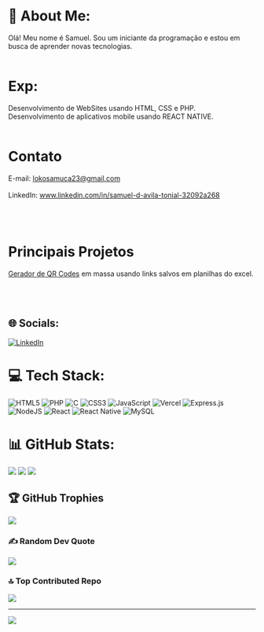 # 💫 About Me:
Olá! Meu nome é Samuel. Sou um iniciante da programação e estou em busca de aprender novas tecnologias.
<br><br>

# Exp:  
Desenvolvimento de WebSites usando HTML, CSS e PHP. 
<br> 
Desenvolvimento de aplicativos mobile usando REACT NATIVE. 
<br><br>

# Contato
E-mail: lokosamuca23@gmail.com  
<br>
LinkedIn: www.linkedin.com/in/samuel-d-avila-tonial-32092a268  
<br><br><br>

# Principais Projetos
[Gerador de QR Codes](https://github.com/SLUK06/Qrcode-Excel-Generator) em massa usando links salvos em planilhas do excel.
<br><br><br><br>

## 🌐 Socials:
[![LinkedIn](https://img.shields.io/badge/LinkedIn-%230077B5.svg?logo=linkedin&logoColor=white)](https://www.linkedin.com/in/samuel-d-avila-tonial-32092a268/)

# 💻 Tech Stack:
![HTML5](https://img.shields.io/badge/html5-%23E34F26.svg?style=for-the-badge&logo=html5&logoColor=white) ![PHP](https://img.shields.io/badge/php-%23777BB4.svg?style=for-the-badge&logo=php&logoColor=white) ![C](https://img.shields.io/badge/c-%2300599C.svg?style=for-the-badge&logo=c&logoColor=white) ![CSS3](https://img.shields.io/badge/css3-%231572B6.svg?style=for-the-badge&logo=css3&logoColor=white) ![JavaScript](https://img.shields.io/badge/javascript-%23323330.svg?style=for-the-badge&logo=javascript&logoColor=%23F7DF1E) ![Vercel](https://img.shields.io/badge/vercel-%23000000.svg?style=for-the-badge&logo=vercel&logoColor=white) ![Express.js](https://img.shields.io/badge/express.js-%23404d59.svg?style=for-the-badge&logo=express&logoColor=%2361DAFB) ![NodeJS](https://img.shields.io/badge/node.js-6DA55F?style=for-the-badge&logo=node.js&logoColor=white) ![React](https://img.shields.io/badge/react-%2320232a.svg?style=for-the-badge&logo=react&logoColor=%2361DAFB) ![React Native](https://img.shields.io/badge/react_native-%2320232a.svg?style=for-the-badge&logo=react&logoColor=%2361DAFB) ![MySQL](https://img.shields.io/badge/mysql-%2300000f.svg?style=for-the-badge&logo=mysql&logoColor=white)
# 📊 GitHub Stats:
![](https://github-readme-stats.vercel.app/api?username=SLUK06&theme=dark&hide_border=false&include_all_commits=true&count_private=true)
![](https://github-readme-streak-stats.herokuapp.com/?user=SLUK06&theme=dark&hide_border=false)
![](https://github-readme-stats.vercel.app/api/top-langs/?username=SLUK06&theme=dark&hide_border=false&include_all_commits=true&count_private=true&layout=compact)

## 🏆 GitHub Trophies
![](https://github-profile-trophy.vercel.app/?username=SLUK06&theme=dracula&no-frame=false&no-bg=true&margin-w=4)

### ✍️ Random Dev Quote
![](https://quotes-github-readme.vercel.app/api?type=horizontal&theme=radical)

### 🔝 Top Contributed Repo
![](https://github-contributor-stats.vercel.app/api?username=SLUK06&limit=5&theme=dark&combine_all_yearly_contributions=true)

---
[![](https://visitcount.itsvg.in/api?id=SLUK06&icon=0&color=6)](https://visitcount.itsvg.in)

<!-- Proudly created with GPRM ( https://gprm.itsvg.in ) -->
